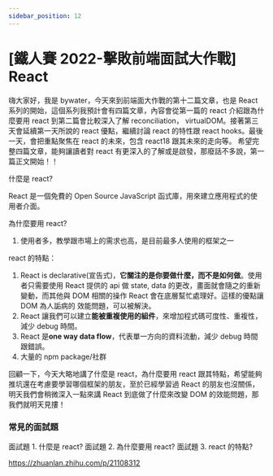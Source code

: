 ```yaml
---
sidebar_position: 12
---
```


# [鐵人賽 2022-擊敗前端面試大作戰] React

嗨大家好，我是 bywater，今天來到前端面大作戰的第十二篇文章，也是 React 系列的開始，這個系列我預計會有四篇文章，內容會從第一篇的 react 介紹跟為什麼要用 react 到第二篇會比較深入了解 reconciliation，
virtualDOM。接著第三天會延續第一天所說的 react 優點，繼續討論 react 的特性跟 react hooks。最後一天，會把重點聚焦在 react 的未來，包含 react18 跟其未來的走向等。
希望完整四篇文章，能夠讓讀者對 react 有更深入的了解或是啟發，那廢話不多說，第一篇正文開始！！

什麼是 react?

React 是一個免費的 Open Source JavaScript 函式庫，用來建立應用程式的使用者介面。

為什麼要用 react?

1.  使用者多，教學跟市場上的需求也高，是目前最多人使用的框架之一

react 的特點：

1. React is declarative(宣告式)，**它關注的是你要做什麼，而不是如何做**。使用者只需要使用 React 提供的 api 做 state, data 的更改，畫面就會隨之的重新變動，而其他與 DOM 相關的操作 React 會在底層幫忙處理好。這樣的優點讓 DOM 為人詬病的 效能問題，可以被解決。
2. React 讓我們可以建立**能被重複使用的組件**，來增加程式碼可度性、重複性，減少 debug 時間。
3. React 是**one way data flow**，代表單一方向的資料流動，減少 debug 時間跟錯誤。
4. 大量的 npm package/社群

回顧一下，今天大略地講了什麼是 react，為什麼要用 react 跟其特點，希望能夠推坑還在考慮要學習哪個框架的朋友，至於已經學習過 React 的朋友也沒關係，明天我們會稍微深入一點來講 React 到底做了什麼來改變 DOM 的效能問題，那我們就明天見摟！

### 常見的面試題

面試題 1. 什麼是 react?
面試題 2. 為什麼要用 react?
面試題 3. react 的特點?

https://zhuanlan.zhihu.com/p/21108312
